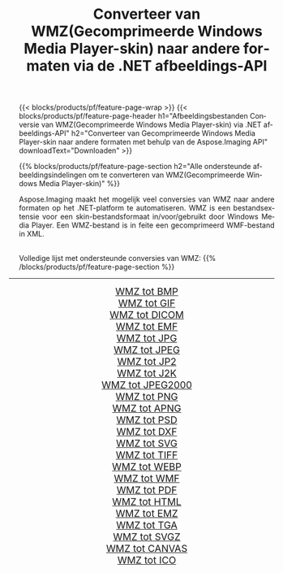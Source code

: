 ﻿---
title: Converteer van WMZ(Gecomprimeerde Windows Media Player-skin) naar andere formaten via de .NET afbeeldings-API 
weight: 3920
url: /nl/net/conversion/from/wmz 
lang: nl
langdirlevel: 2
locales: zh-hans,ja,it,ru,de,es,fr,nl,id,lt,pl,pt,vi,tr,ko,zh-hant,ar,hi,th,sv,cs,uk,he
description: Met behulp van Aspose.Imaging kunt u eenvoudig converteren van WMZ(Gecomprimeerde Windows Media Player-skin) naar een ander formaat
---

{{< blocks/products/pf/feature-page-wrap >}}
{{< blocks/products/pf/feature-page-header h1="Afbeeldingsbestanden Conversie van WMZ(Gecomprimeerde Windows Media Player-skin) via .NET afbeeldings-API" h2="Converteer van Gecomprimeerde Windows Media Player-skin naar andere formaten met behulp van de Aspose.Imaging API" downloadText="Downloaden" >}}


{{% blocks/products/pf/feature-page-section  h2="Alle ondersteunde afbeeldingsindelingen om te converteren van WMZ(Gecomprimeerde Windows Media Player-skin)" %}}
<p align=justify>Aspose.Imaging maakt het mogelijk veel conversies van WMZ naar andere formaten op het .NET-platform te automatiseren. WMZ is een bestandsextensie voor een skin-bestandsformaat in/voor/gebruikt door Windows Media Player. Een WMZ-bestand is in feite een gecomprimeerd WMF-bestand in XML.</p>
<br/>
Volledige lijst met ondersteunde conversies van WMZ:
{{% /blocks/products/pf/feature-page-section %}}
<div class="container-fluid productfamilypage bg-gray">
    <div class="convertypes bg-gray agp-content section">
        <div class="container">
		<hr style="margin-left:-20px;"/>
		<div class="row other-converters" style="gap: 10px;font-size: 19px;text-align:center;">
		    <div class='col-md-2 other-converter remove-lp remove-rp'><a href="/imaging/nl/net/conversion/wmz-to-bmp" style="padding:15px;">WMZ tot BMP</a></div><div class='col-md-2 other-converter remove-lp remove-rp'><a href="/imaging/nl/net/conversion/wmz-to-gif" style="padding:15px;">WMZ tot GIF</a></div><div class='col-md-2 other-converter remove-lp remove-rp'><a href="/imaging/nl/net/conversion/wmz-to-dicom" style="padding:15px;">WMZ tot DICOM</a></div><div class='col-md-2 other-converter remove-lp remove-rp'><a href="/imaging/nl/net/conversion/wmz-to-emf" style="padding:15px;">WMZ tot EMF</a></div><div class='col-md-2 other-converter remove-lp remove-rp'><a href="/imaging/nl/net/conversion/wmz-to-jpg" style="padding:15px;">WMZ tot JPG</a></div><div class='col-md-2 other-converter remove-lp remove-rp'><a href="/imaging/nl/net/conversion/wmz-to-jpeg" style="padding:15px;">WMZ tot JPEG</a></div><div class='col-md-2 other-converter remove-lp remove-rp'><a href="/imaging/nl/net/conversion/wmz-to-jp2" style="padding:15px;">WMZ tot JP2</a></div><div class='col-md-2 other-converter remove-lp remove-rp'><a href="/imaging/nl/net/conversion/wmz-to-j2k" style="padding:15px;">WMZ tot J2K</a></div><div class='col-md-2 other-converter remove-lp remove-rp'><a href="/imaging/nl/net/conversion/wmz-to-jpeg2000" style="padding:15px;">WMZ tot JPEG2000</a></div><div class='col-md-2 other-converter remove-lp remove-rp'><a href="/imaging/nl/net/conversion/wmz-to-png" style="padding:15px;">WMZ tot PNG</a></div><div class='col-md-2 other-converter remove-lp remove-rp'><a href="/imaging/nl/net/conversion/wmz-to-apng" style="padding:15px;">WMZ tot APNG</a></div><div class='col-md-2 other-converter remove-lp remove-rp'><a href="/imaging/nl/net/conversion/wmz-to-psd" style="padding:15px;">WMZ tot PSD</a></div><div class='col-md-2 other-converter remove-lp remove-rp'><a href="/imaging/nl/net/conversion/wmz-to-dxf" style="padding:15px;">WMZ tot DXF</a></div><div class='col-md-2 other-converter remove-lp remove-rp'><a href="/imaging/nl/net/conversion/wmz-to-svg" style="padding:15px;">WMZ tot SVG</a></div><div class='col-md-2 other-converter remove-lp remove-rp'><a href="/imaging/nl/net/conversion/wmz-to-tiff" style="padding:15px;">WMZ tot TIFF</a></div><div class='col-md-2 other-converter remove-lp remove-rp'><a href="/imaging/nl/net/conversion/wmz-to-webp" style="padding:15px;">WMZ tot WEBP</a></div><div class='col-md-2 other-converter remove-lp remove-rp'><a href="/imaging/nl/net/conversion/wmz-to-wmf" style="padding:15px;">WMZ tot WMF</a></div><div class='col-md-2 other-converter remove-lp remove-rp'><a href="/imaging/nl/net/conversion/wmz-to-pdf" style="padding:15px;">WMZ tot PDF</a></div><div class='col-md-2 other-converter remove-lp remove-rp'><a href="/imaging/nl/net/conversion/wmz-to-html" style="padding:15px;">WMZ tot HTML</a></div><div class='col-md-2 other-converter remove-lp remove-rp'><a href="/imaging/nl/net/conversion/wmz-to-emz" style="padding:15px;">WMZ tot EMZ</a></div><div class='col-md-2 other-converter remove-lp remove-rp'><a href="/imaging/nl/net/conversion/wmz-to-tga" style="padding:15px;">WMZ tot TGA</a></div><div class='col-md-2 other-converter remove-lp remove-rp'><a href="/imaging/nl/net/conversion/wmz-to-svgz" style="padding:15px;">WMZ tot SVGZ</a></div><div class='col-md-2 other-converter remove-lp remove-rp'><a href="/imaging/nl/net/conversion/wmz-to-canvas" style="padding:15px;">WMZ tot CANVAS</a></div><div class='col-md-2 other-converter remove-lp remove-rp'><a href="/imaging/nl/net/conversion/wmz-to-ico" style="padding:15px;">WMZ tot ICO</a></div>
                </div>
        </div>
    </div>
</div>
<br/>

